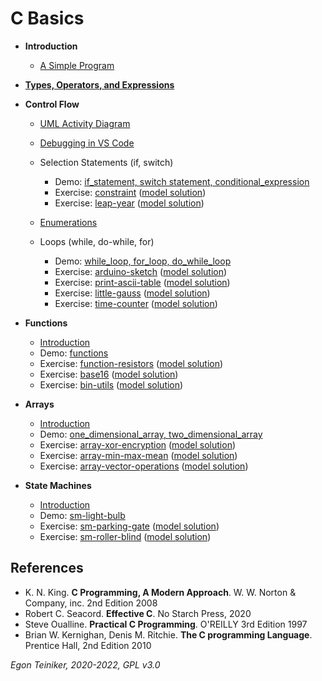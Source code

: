 # C Basics

* **Introduction**    
    * [A Simple Program](introduction/hello-world)   
        
* [**Types, Operators, and Expressions**](types-operators-expressions)

* **Control Flow**
    * [UML Activity Diagram](/configuration-management/documentation/uml/UML-Activity-Diagram.md) 
    * [Debugging in VS Code](/configuration-management/debugging/)
    * Selection Statements (if, switch)
        * Demo: [if_statement, switch statement, conditional_expression](control-flow/selection)
        * Exercise: [constraint](control-flow/selection/constraint-exercise)
         ([model solution](control-flow/selection/constraint))
        * Exercise: [leap-year](control-flow/selection/leap-year-exercise)
        ([model solution](control-flow/selection/leap-year))
         
    * [Enumerations](control-flow/enumerations)

    * Loops (while, do-while, for)   
        * Demo: [while_loop, for_loop, do_while_loop](control-flow/loops)
        * Exercise: [arduino-sketch](control-flow/loops/arduino-sketch-exercise)
        ([model solution](control-flow/loops/arduino-sketch))    
        * Exercise: [print-ascii-table](control-flow/loops/print-ascii-table-exercise)
        ([model solution](control-flow/loops/print-ascii-table))    
        * Exercise: [little-gauss](control-flow/loops/little-gauss-exercise)
        ([model solution](control-flow/loops/little-gauss))
        * Exercise: [time-counter](control-flow/loops/time-counter-exercise)
        ([model solution](control-flow/loops/time-counter))        
            
* **Functions**
    * [Introduction](functions/README.md) 
    * Demo: [functions](functions/)
    * Exercise: [function-resistors](functions/function-resistors-exercise)
        ([model solution](functions/function-resistors))
    * Exercise: [base16](functions/base16-exercise)
        ([model solution](functions/base16))    
    * Exercise: [bin-utils](functions/bit-utils-exercise)
        ([model solution](functions/bit-utils))  
      
* **Arrays**
    * [Introduction](arrays/README.md)
    * Demo: [one_dimensional_array, two_dimensional_array](arrays)
    * Exercise: [array-xor-encryption](arrays/array-xor-encryption-exercise)
        ([model solution](arrays/array-xor-encryption))
    * Exercise: [array-min-max-mean](arrays/array-min-max-mean-exercise)
        ([model solution](arrays/array-min-max-mean))
    * Exercise: [array-vector-operations](arrays/array-vector-operations-exercise)
         ([model solution](arrays/array-vector-operations))


* **State Machines**
   * [Introduction](statemachine/README.md)  
   * Demo: [sm-light-bulb](statemachine/)
   * Exercise: [sm-parking-gate](statemachine/sm-parking-gate-exercise)
      ([model solution](statemachine/sm-parking-gate))
   * Exercise: [sm-roller-blind](statemachine/sm-roller-blind-exercise)
      ([model solution](statemachine/sm-roller-blind))
      

## References
* K. N. King. **C Programming, A Modern Approach**. W. W. Norton & Company, inc. 2nd Edition 2008
* Robert C. Seacord. **Effective C**. No Starch Press, 2020
* Steve Oualline. **Practical C Programming**. O'REILLY 3rd Edition 1997
* Brian W. Kernighan, Denis M. Ritchie. **The C programming Language**. Prentice Hall, 2nd Edition 2010

*Egon Teiniker, 2020-2022, GPL v3.0* 

